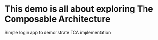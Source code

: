 # This demo is all about exploring The Composable Architecture

Simple login app to demonstrate TCA implementation 
